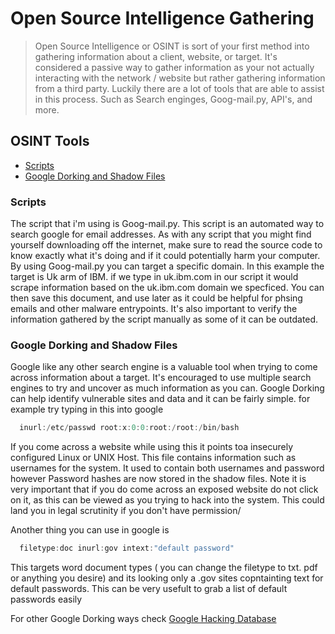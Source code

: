 # Open Source Intelligence Gathering

> Open Source Intelligence or OSINT is sort of your first method into gathering information about a client, website, or target. It's considered a passive way to gather information as your not actually interacting with the network / website but rather gathering information from a third party. Luckily there are a lot of tools that are able to assist in this process. Such as Search enginges, Goog-mail.py, API's, and more.

## OSINT Tools

* [Scripts](#Scripts)
* [Google Dorking and Shadow Files](#Google-Dorking-and-Shadow-Files)


### Scripts

The script that i'm using is Goog-mail.py. This script is an automated way to search google for email addresses. As with any script that you might find yourself downloading off the internet, make sure to read the source code to know exactly what it's doing and if it could potentially harm your computer.  By using Goog-mail.py you can target a specific domain. In this example the target is Uk arm of IBM. if we type in uk.ibm.com in our script it would scrape information based on the uk.ibm.com domain we specficed. You can then save this document, and use later as it could be helpful for phsing emails and other malware entrypoints. It's also important to verify the information gathered by the script manually as some of it can be outdated.


### Google Dorking and Shadow Files

Google like any other search engine is a valuable tool when trying to come across information about a target. It's encouraged to use multiple search engines to try and uncover as much information as you can. Google Dorking can help identify vulnerable sites and data and it can be fairly simple. for example try typing in this into google
  ```powershell
    inurl:/etc/passwd root:x:0:0:root:/root:/bin/bash
  ```
If you come across a website while using this it points toa insecurely configured Linux or UNIX Host. This file contains information such as usernames for the system. It used to contain both usernames and password however Password hashes are now stored in the shadow files.
Note it is very important that if you do come across an exposed website do not click on it, as this can be viewed as you trying to hack into the system. This could land you in legal scrutinity if you don't have permission/

   Another thing you can use in google is 
  ```powershell
    filetype:doc inurl:gov intext:"default password"
  ```
  This targets word document types ( you can change the filetype to txt. pdf or anything you desire) and its looking only a .gov sites copntainting text for default passwords. This can be very usefult to grab a list of default passwords easily

For other Google Dorking ways check [Google Hacking Database](https://www.exploit-db.com/google-hacking-database)
